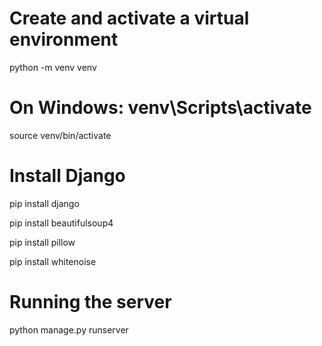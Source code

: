 # Create and activate a virtual environment
python -m venv venv

# On Windows: venv\Scripts\activate
source venv/bin/activate

# Install Django
pip install django


pip install beautifulsoup4

pip install pillow


pip install whitenoise



# Running the server 
python manage.py runserver